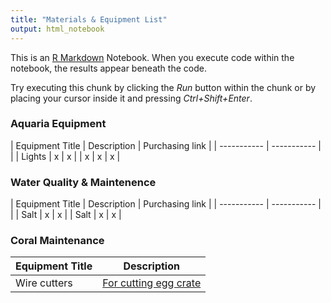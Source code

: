 ```yaml
---
title: "Materials & Equipment List"
output: html_notebook
---
```


This is an [R Markdown](http://rmarkdown.rstudio.com) Notebook. When you execute code within the notebook, the results appear beneath the code. 

Try executing this chunk by clicking the *Run* button within the chunk or by placing your cursor inside it and pressing *Ctrl+Shift+Enter*. 

### Aquaria Equipment ###

| Equipment Title | Description | Purchasing link |
| ----------- | ----------- |  |
| Lights      | x       | x |
| x        | x       | x |



### Water Quality & Maintenence ###

| Equipment Title | Description | Purchasing link |
| ----------- | ----------- |  |
| Salt        | x       | x |
| Salt        | x       | x |

### Coral Maintenance ### 

| Equipment Title | Description |
| ----------- | ----------- |  
| Wire cutters | [For cutting egg crate](https://www.amazon.com/BOENFU-Wire-Cutter-Precision-Anti-Slip/dp/B07C5PM8L4/ref=sr_1_6?dchild=1&keywords=cutting+pliers&qid=1623355612&sr=8-6) | 

